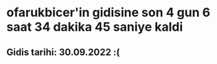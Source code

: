 # ofarukbicer'in gidisine son 4 gun 6 saat 34 dakika 45 saniye kaldi

## Gidis tarihi: 30.09.2022 :(